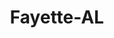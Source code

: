 ---
title: Fayette-AL
slug: fayette-al
f_state:
- cms/state/alabama.md
f_locations:
- cms/payday-loan/advance-america-1076.md
- cms/payday-loan/advance-check-3254.md
- cms/payday-loan/check-depot-11146.md
- cms/payday-loan/check-depot-11147.md
- cms/payday-loan/check-into-cash-11467.md
- cms/payday-loan/check-into-cash-inc-13010.md
- cms/payday-loan/mr-bobs-bail-bonds-22058.md
updated-on: '2024-05-30T13:41:28.615Z'
created-on: '2024-05-30T13:41:28.615Z'
published-on: '2024-05-30T13:54:32.469Z'
f_city: Fayette
layout: '[city].html'
tags: city
---